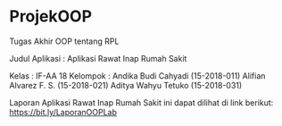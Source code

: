 # ProjekOOP
 Tugas Akhir OOP tentang RPL

 Judul Aplikasi : Aplikasi Rawat Inap Rumah Sakit   
 
 Kelas    : IF-AA 18 
 Kelompok : Andika Budi Cahyadi   (15-2018-011)
            Alifian Alvarez F. S. (15-2018-021)
            Aditya Wahyu Tetuko   (15-2018-031)

 Laporan Aplikasi Rawat Inap Rumah Sakit ini dapat dilihat di link berikut: https://bit.ly/LaporanOOPLab
